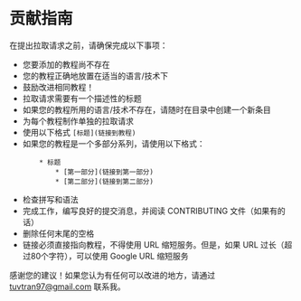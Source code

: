 # 贡献指南

在提出拉取请求之前，请确保完成以下事项：
 * 您要添加的教程尚不存在
 * 您的教程正确地放置在适当的语言/技术下
 * 鼓励改进相同教程！
 * 拉取请求需要有一个描述性的标题
 * 如果您的教程所用的语言/技术不存在，请随时在目录中创建一个新条目
 * 为每个教程制作单独的拉取请求
 * 使用以下格式 `[标题](链接到教程)`
 * 如果您的教程是一个多部分系列，请使用以下格式：
    ```
        * 标题
            * [第一部分](链接到第一部分)
            * [第二部分](链接到第二部分)
    ```
 * 检查拼写和语法
 * 完成工作，编写良好的提交消息，并阅读 CONTRIBUTING 文件（如果有的话）
 * 删除任何末尾的空格
 * 链接必须直接指向教程，不得使用 URL 缩短服务。但是，如果 URL 过长（超过80个字符），可以使用 Google URL 缩短服务

感谢您的建议！如果您认为有任何可以改进的地方，请通过 <tuvtran97@gmail.com> 联系我。